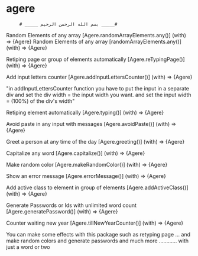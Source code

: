 ﻿# agere

         # _____ بسم الله الرحمن الرحيم _____#



Random Elements of any array        [Agere.randomArrayElements.any()]        (with) => {Agere}
Random Elements of any array        [randomArrayElements.any()]              (with) => {Agere}


Retiping page or group of elements automatically [Agere.reTypingPage()]      (with) => {Agere}


Add input letters counter                [Agere.addInputLettersCounter()]    (with) => {Agere}

"in addInputLettersCounter function 
you have to put the input in a separate div and set the div width = the input width you want. 
and set the input width = (100%) of the div's width"


Retiping element automatically                   [Agere.typing()]            (with) => {Agere}

Avoid paste in any input with messages       [Agere.avoidPaste()]            (with) => {Agere}

Greet a person at any time of the day          [Agere.greeting()]            (with) => {Agere}

Capitalize any word                       [Agere.capitalize()]               (with) => {Agere}

Make random color                       [Agere.makeRandomColor()]            (with) => {Agere}

Show an error message                      [Agere.errorMessage()]            (with) => {Agere}

Add active class to element in group of elements  [Agere.addActiveClass()]   (with) => {Agere}

Generate Passwords or Ids with unlimited word count [Agere.generatePassword()] (with) => {Agere}

Counter waiting new year                    [Agere.tillNewYearCounter()]       (with) => {Agere}




    



You can make some effects with this package such as retyping page ...
and make random colors and generate passwords and much more ............ with just a word or two



